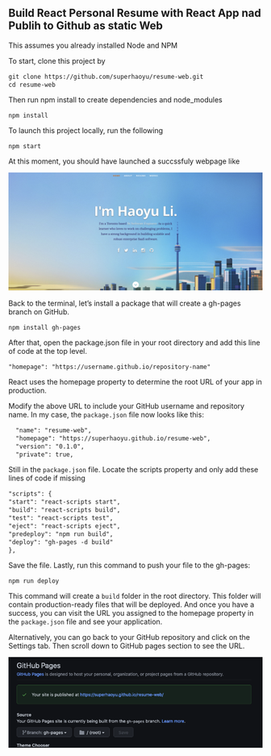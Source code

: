## Build React Personal Resume with React App nad Publih to Github as static Web

This assumes you already installed Node and NPM

To start, clone this project by

```
git clone https://github.com/superhaoyu/resume-web.git 
cd resume-web
```

Then run npm install to create dependencies and node_modules
```
npm install
```

To launch this project locally, run the following
```
npm start
```

At this moment, you should have launched a succssfuly webpage like 

![alt text](preview-resume.png)

Back to the terminal, let’s install a package that will create a gh-pages branch on GitHub.

```
npm install gh-pages
```

After that, open the package.json file in your root directory and add this line of code at the top level.

```
"homepage": "https://username.github.io/repository-name"
```
React uses the homepage property to determine the root URL of your app in production.

Modify the above URL to include your GitHub username and repository name. In my case, the `package.json` file now looks like this:

```
  "name": "resume-web",
  "homepage": "https://superhaoyu.github.io/resume-web",
  "version": "0.1.0",
  "private": true,
```

Still in the `package.json` file. Locate the scripts property and only add these lines of code if missing 

```
"scripts": {
"start": "react-scripts start",
"build": "react-scripts build",
"test": "react-scripts test",
"eject": "react-scripts eject",
"predeploy": "npm run build",
"deploy": "gh-pages -d build"
},
```

Save the file. Lastly, run this command to push your file to the gh-pages:

```
npm run deploy
```

This command will create a `build` folder in the root directory. This folder will contain production-ready files that will be deployed. And once you have a success, you can visit the URL you assigned to the homepage property in the `package.json` file and see your application.

Alternatively, you can go back to your GitHub repository and click on the Settings tab. Then scroll down to GitHub pages section to see the URL.

![alt text](github-page-success.png)